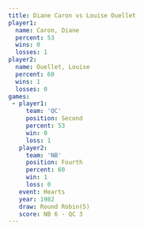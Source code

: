 ```yaml
---
title: Diane Caron vs Louise Ouellet
player1:               
  name: Caron, Diane   
  percent: 53          
  wins: 0              
  losses: 1            
player2:               
  name: Ouellet, Louise
  percent: 60          
  wins: 1              
  losses: 0            
games:
 - player1:          
     team: 'QC'      
     position: Second
     percent: 53     
     win: 0          
     loss: 1         
   player2:          
     team: 'NB'      
     position: Fourth
     percent: 60     
     win: 1          
     loss: 0         
   event: Hearts       
   year: 1982          
   draw: Round Robin(5)
   score: NB 6 - QC 3  
---
```

